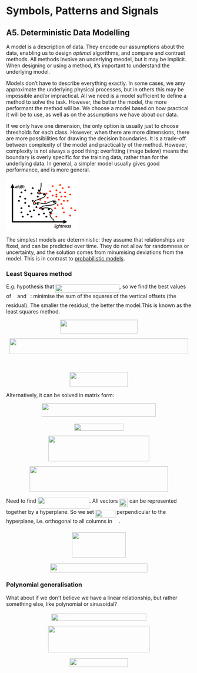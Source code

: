 
# Symbols, Patterns and Signals

## A5. Deterministic Data Modelling

A model is a description of data. They encode our assumptions about the data, enabling us to design *optimal* algorithms, and compare and contrast methods. All methods invoive an underlying meodel, but it may be implicit. When designing or using a method, it’s important to understand the underlying model.

Models don’t have to describe everything exactly. In some cases, we amy approximate the underlying physical processes, but in others this may be impossible and/or impractical. All we need is a model sufficient to define a method to solve the task. However, the better the model, the more performant the method will be. We choose a model based on how practical it will be to use, as well as on the assumptions we have about our data.

If we only have one dimension, the only option is usually just to choose thresholds for each class. However, when there are more dimensions, there are more possibilities for drawing the decision boundaries. It is a trade-off between complexity of the model and practicality of the method. However, complexity is not always a good thing: overfitting (image below) means the boundary is overly specific for the training data, rather than for the underlying data. In general, a simpler model usually gives good performance, and is more general.

![Overfitting example](A05-overfitting.png)

The simplest models are deterministic: they assume that relationships are fixed, and can be predicted over time. They do not allow for randomness or uncertainty, and the solution comes from minumising deviations from the model. This is in contrast to [probabilistic models](A06-probabilistic-modelling.md).

### Least Squares method

E.g. hypothesis that <img src="tex/6d1a2cf6918520e8b2a36406288faf7a.svg?invert_in_darkmode&sanitize=true" align=middle width=173.79730500000002pt height=22.831379999999992pt/>, so we find the best values of <img src="tex/44bc9d542a92714cac84e01cbbb7fd61.svg?invert_in_darkmode&sanitize=true" align=middle width=8.689230000000004pt height=14.155350000000013pt/> and <img src="tex/4bdc8d9bcfb35e1c9bfb51fc69687dfc.svg?invert_in_darkmode&sanitize=true" align=middle width=7.054855500000005pt height=22.831379999999992pt/>: minimise the sum of the squares of the vertical offsets (the residual). The smaller the residual, the better the model.This is known as the least squares method.
<p align="center"><img src="tex/a18a10d700db0414de98e499e1f2e3b8.svg?invert_in_darkmode&sanitize=true" align=middle width=210.55485pt height=36.655409999999996pt/></p>
<p align="center"><img src="tex/03a563134d6f952244b5829999833e3f.svg?invert_in_darkmode&sanitize=true" align=middle width=486.90345pt height=41.931284999999995pt/></p>

<p align="center"><img src="tex/9b7430e4120f191df1216735aee7f7b5.svg?invert_in_darkmode&sanitize=true" align=middle width=94.33809pt height=14.611871999999998pt/></p>
<p align="center"><img src="tex/5256a26068eabf223cf78aca9c26dacd.svg?invert_in_darkmode&sanitize=true" align=middle width=157.28394pt height=39.878685pt/></p>

Alternatively, it can be solved in matrix form:

<p align="center"><img src="tex/9b70c233635cda0c8c02c01c2e45a7ab.svg?invert_in_darkmode&sanitize=true" align=middle width=310.0977pt height=36.655409999999996pt/></p>
<p align="center"><img src="tex/6a147f743ef9ed7c548c549d2e2f64e6.svg?invert_in_darkmode&sanitize=true" align=middle width=133.30432499999998pt height=19.789935pt/></p>
<p align="center"><img src="tex/002e0d2a09583cf73625e02696812d9e.svg?invert_in_darkmode&sanitize=true" align=middle width=273.41985pt height=69.041775pt/></p>
<p align="center"><img src="tex/d8fbddd4c4f03549b3bea776b592375a.svg?invert_in_darkmode&sanitize=true" align=middle width=375.7743pt height=69.041775pt/></p>

Need to find <img src="tex/540d97bf8e291da014d74a43f40d92fa.svg?invert_in_darkmode&sanitize=true" align=middle width=140.85027pt height=31.360889999999984pt/>. All vectors <img src="tex/51780d57e815147aa365d4cb5bdb668f.svg?invert_in_darkmode&sanitize=true" align=middle width=23.481645pt height=22.557149999999986pt/> can be represented together by a hyperplane. So we set <img src="tex/d9222dbe094a3e19c675a52c0f38d815.svg?invert_in_darkmode&sanitize=true" align=middle width=53.812605pt height=22.557149999999986pt/> perpendicular to the hyperplane, i.e. orthogonal to all columns in <img src="tex/d05b996d2c08252f77613c25205a0f04.svg?invert_in_darkmode&sanitize=true" align=middle width=14.292300000000003pt height=22.557149999999986pt/>.

<p align="center"><img src="tex/f2065c7793472779c46da73deb6af775.svg?invert_in_darkmode&sanitize=true" align=middle width=146.040015pt height=69.041775pt/></p>
<p align="center"><img src="tex/3711f508d716f643202d74b489647647.svg?invert_in_darkmode&sanitize=true" align=middle width=263.86635pt height=23.75538pt/></p>

### Polynomial generalisation

What about if we don't believe we have a linear relationship, but rather something else, like polynomial or sinusoidal?

<p align="center"><img src="tex/1df0bbe6513a77c07c13b61ef750e032.svg?invert_in_darkmode&sanitize=true" align=middle width=258.63419999999996pt height=18.906029999999998pt/></p>

<p align="center"><img src="tex/8512304ac8387e1fa6f7468d5bc8a20a.svg?invert_in_darkmode&sanitize=true" align=middle width=276.6588pt height=72.00897pt/></p>
<p align="center"><img src="tex/8a4662e08aa028b04fd90771a0677739.svg?invert_in_darkmode&sanitize=true" align=middle width=158.93229pt height=23.75538pt/></p>

